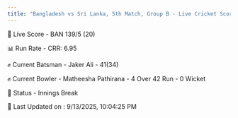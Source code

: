 ```yaml
---
title: "Bangladesh vs Sri Lanka, 5th Match, Group B - Live Cricket Score"
---
```


🔴 Live Score - BAN 139/5 (20)  

📊 Run Rate - CRR: 6.95  

✊ Current Batsman - Jaker Ali - 41(34)  

✊ Current Bowler - Matheesha Pathirana - 4 Over 42 Run - 0 Wicket  

📑 Status - Innings Break

📝 Last Updated on : 9/13/2025, 10:04:25 PM  

